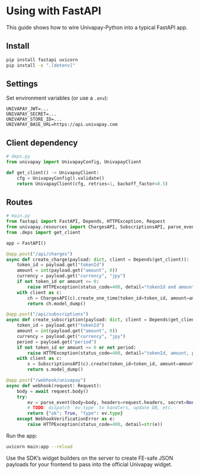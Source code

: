 # Using with FastAPI

This guide shows how to wire Univapay-Python into a typical FastAPI app.

## Install

```bash
pip install fastapi uvicorn
pip install -e ".[dotenv]"
```

## Settings

Set environment variables (or use a `.env`):

```env
UNIVAPAY_JWT=...
UNIVAPAY_SECRET=...
UNIVAPAY_STORE_ID=...
UNIVAPAY_BASE_URL=https://api.univapay.com
```

## Client dependency

```python
# deps.py
from univapay import UnivapayConfig, UnivapayClient

def get_client() -> UnivapayClient:
    cfg = UnivapayConfig().validate()
    return UnivapayClient(cfg, retries=1, backoff_factor=0.5)
```

## Routes

```python
# main.py
from fastapi import FastAPI, Depends, HTTPException, Request
from univapay.resources import ChargesAPI, SubscriptionsAPI, parse_event, WebhookVerificationError
from .deps import get_client

app = FastAPI()

@app.post("/api/charges")
async def create_charge(payload: dict, client = Depends(get_client)):
    token_id = payload.get("tokenId")
    amount = int(payload.get("amount", 0))
    currency = payload.get("currency", "jpy")
    if not token_id or amount <= 0:
        raise HTTPException(status_code=400, detail="tokenId and amount required")
    with client as c:
        ch = ChargesAPI(c).create_one_time(token_id=token_id, amount=amount, currency=currency)
        return ch.model_dump()

@app.post("/api/subscriptions")
async def create_subscription(payload: dict, client = Depends(get_client)):
    token_id = payload.get("tokenId")
    amount = int(payload.get("amount", 0))
    currency = payload.get("currency", "jpy")
    period = payload.get("period")
    if not token_id or amount <= 0 or not period:
        raise HTTPException(status_code=400, detail="tokenId, amount, period required")
    with client as c:
        s = SubscriptionsAPI(c).create(token_id=token_id, amount=amount, period=period, currency=currency)
        return s.model_dump()

@app.post("/webhook/univapay")
async def webhook(request: Request):
    body = await request.body()
    try:
        ev = parse_event(body=body, headers=request.headers, secret=None, tolerance_s=300, skip_verification=True)
        # TODO: dispatch `ev.type` to handlers, update DB, etc.
        return {"ok": True, "type": ev.type}
    except WebhookVerificationError as e:
        raise HTTPException(status_code=400, detail=str(e))
```

Run the app:

```bash
uvicorn main:app --reload
```

Use the SDK’s widget builders on the server to create FE-safe JSON payloads for your frontend to pass into the official Univapay widget.

